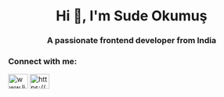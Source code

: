 <h1 align="center">Hi 👋, I'm Sude Okumuş</h1>
<h3 align="center">A passionate frontend developer from India</h3>

<h3 align="left">Connect with me:</h3>
<p align="left">
<a href="https://linkedin.com/in/www.linkedin.com/in/sudeokumus" target="blank"><img align="center" src="https://raw.githubusercontent.com/rahuldkjain/github-profile-readme-generator/master/src/images/icons/Social/linked-in-alt.svg" alt="www.linkedin.com/in/sudeokumus" height="30" width="40" /></a>
<a href="https://medium.com/https://medium.com/@sudeokumus" target="blank"><img align="center" src="https://raw.githubusercontent.com/rahuldkjain/github-profile-readme-generator/master/src/images/icons/Social/medium.svg" alt="https://medium.com/@sudeokumus" height="30" width="40" /></a>
</p>
